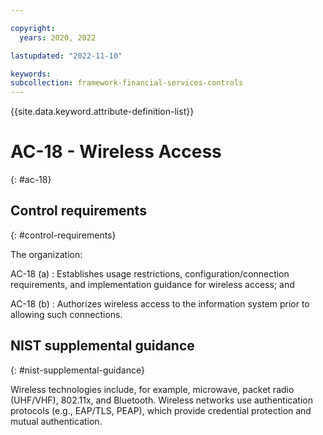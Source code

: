 ```yaml
---

copyright:
  years: 2020, 2022

lastupdated: "2022-11-10"

keywords: 
subcollection: framework-financial-services-controls
---
```


{{site.data.keyword.attribute-definition-list}}

               
# AC-18 - Wireless Access
{: #ac-18}

## Control requirements
{: #control-requirements}

The organization:

AC-18 (a)
    : Establishes usage restrictions, configuration/connection requirements, and implementation guidance for wireless access; and

AC-18 (b)
    : Authorizes wireless access to the information system prior to allowing such connections.

## NIST supplemental guidance
{: #nist-supplemental-guidance}

Wireless technologies include, for example, microwave, packet radio (UHF/VHF), 802.11x, and Bluetooth. Wireless networks use authentication protocols (e.g., EAP/TLS, PEAP), which provide credential protection and mutual authentication.





